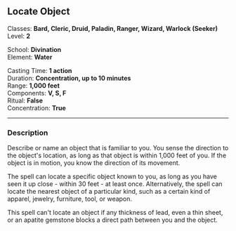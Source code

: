 ## Locate Object

Classes: **Bard, Cleric, Druid, Paladin, Ranger, Wizard, Warlock (Seeker)**  
Level: **2**  

School: **Divination**  
Element: **Water**  

Casting Time: **1 action**  
Duration: **Concentration, up to 10 minutes**  
Range: **1,000 feet**  
Components: **V, S, F**  
Ritual: **False**  
Concentration: **True**  

------

### Description

Describe or name an object that is familiar to you. You sense the direction to the object's location, as long as that object is within 1,000 feet of you. If the object is in motion, you know the direction of its movement.

The spell can locate a specific object known to you, as long as you have seen it up close - within 30 feet - at least once. Alternatively, the spell can locate the nearest object of a particular kind, such as a certain kind of apparel, jewelry, furniture, tool, or weapon.

This spell can't locate an object if any thickness of lead, even a thin sheet, or an apatite gemstone blocks a direct path between you and the object.